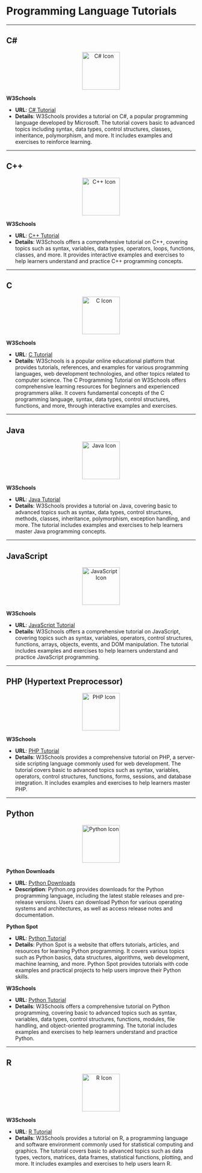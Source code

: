# Programming Language Tutorials

---

## C#

<div align="center">
    <img src="https://img.icons8.com/color/452/c-sharp-logo.png" alt="C# Icon" width="100px"/>
</div>

**W3Schools**
- **URL**: [C# Tutorial](https://www.w3schools.com/cs/index.php)
- **Details**: W3Schools provides a tutorial on C#, a popular programming language developed by Microsoft. The tutorial covers basic to advanced topics including syntax, data types, control structures, classes, inheritance, polymorphism, and more. It includes examples and exercises to reinforce learning.

---

## C++

<div align="center">
    <img src="https://upload.wikimedia.org/wikipedia/commons/thumb/1/18/ISO_C%2B%2B_Logo.svg/768px-ISO_C%2B%2B_Logo.svg.png" alt="C++ Icon" width="100px"/>
</div>

**W3Schools**
- **URL**: [C++ Tutorial](https://www.w3schools.com/cpp/default.asp)
- **Details**: W3Schools offers a comprehensive tutorial on C++, covering topics such as syntax, variables, data types, operators, loops, functions, classes, and more. It provides interactive examples and exercises to help learners understand and practice C++ programming concepts.

---

## C

<div align="center">
    <img src="https://upload.wikimedia.org/wikipedia/commons/3/35/The_C_Programming_Language_logo.svg" alt="C Icon" width="100px"/>
</div>

**W3Schools**
- **URL**: [C Tutorial](https://www.w3schools.com/c/index.php)
- **Details**: W3Schools is a popular online educational platform that provides tutorials, references, and examples for various programming languages, web development technologies, and other topics related to computer science. The C Programming Tutorial on W3Schools offers comprehensive learning resources for beginners and experienced programmers alike. It covers fundamental concepts of the C programming language, syntax, data types, control structures, functions, and more, through interactive examples and exercises.

---

## Java

<div align="center">
    <img src="https://cdn.iconscout.com/icon/free/png-512/java-23-225999.png" alt="Java Icon" width="100px"/>
</div>

**W3Schools**
- **URL**: [Java Tutorial](https://www.w3schools.com/java/default.asp)
- **Details**: W3Schools provides a tutorial on Java, covering basic to advanced topics such as syntax, data types, control structures, methods, classes, inheritance, polymorphism, exception handling, and more. The tutorial includes examples and exercises to help learners master Java programming concepts.

---

## JavaScript

<div align="center">
    <img src="https://img.icons8.com/color/452/javascript.png" alt="JavaScript Icon" width="100px"/>
</div>

**W3Schools**
- **URL**: [JavaScript Tutorial](https://www.w3schools.com/js/default.asp)
- **Details**: W3Schools offers a comprehensive tutorial on JavaScript, covering topics such as syntax, variables, operators, control structures, functions, arrays, objects, events, and DOM manipulation. The tutorial includes examples and exercises to help learners understand and practice JavaScript programming.

---

## PHP (Hypertext Preprocessor)

<div align="center">
    <img src="https://cdn.icon-icons.com/icons2/2108/PNG/512/php_icon_130857.png" alt="PHP Icon" width="100px"/>
</div>

**W3Schools**
- **URL**: [PHP Tutorial](https://www.w3schools.com/php/default.asp)
- **Details**: W3Schools provides a comprehensive tutorial on PHP, a server-side scripting language commonly used for web development. The tutorial covers basic to advanced topics such as syntax, variables, operators, control structures, functions, forms, sessions, and database integration. It includes examples and exercises to help learners master PHP.

---

## Python 

<div align="center">
    <img src="https://www.python.org/static/apple-touch-icon-144x144-precomposed.png" alt="Python Icon" width="100px"/>
</div>

**Python Downloads**
- **URL**: [Python Downloads](https://www.python.org/downloads/)
- **Description**: Python.org provides downloads for the Python programming language, including the latest stable releases and pre-release versions. Users can download Python for various operating systems and architectures, as well as access release notes and documentation.

**Python Spot**
- **URL**: [Python Tutorial](https://pythonspot.com/)
- **Details**: Python Spot is a website that offers tutorials, articles, and resources for learning Python programming. It covers various topics such as Python basics, data structures, algorithms, web development, machine learning, and more. Python Spot provides tutorials with code examples and practical projects to help users improve their Python skills.

**W3Schools**
- **URL**: [Python Tutorial](https://www.w3schools.com/python/)
- **Details**: W3Schools offers a comprehensive tutorial on Python programming, covering basic to advanced topics such as syntax, variables, data types, control structures, functions, modules, file handling, and object-oriented programming. The tutorial includes examples and exercises to help learners understand and practice Python.

---

## R

<div align="center">
    <img src="https://www.r-project.org/Rlogo.png" alt="R Icon" width="100px"/>
</div>

**W3Schools**
- **URL**: [R Tutorial](https://www.w3schools.com/r/default.asp)
- **Details**: W3Schools provides a tutorial on R, a programming language and software environment commonly used for statistical computing and graphics. The tutorial covers basic to advanced topics such as data types, vectors, matrices, data frames, statistical functions, plotting, and more. It includes examples and exercises to help users learn R.
